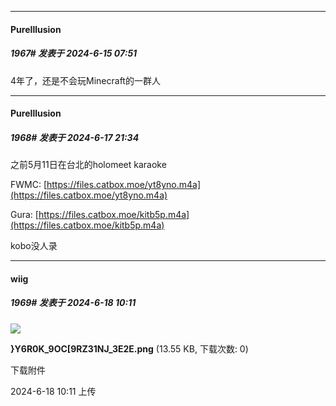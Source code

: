 ﻿
*****

####  PureIllusion  
##### 1967#       发表于 2024-6-15 07:51

4年了，还是不会玩Minecraft的一群人


*****

####  PureIllusion  
##### 1968#       发表于 2024-6-17 21:34

之前5月11日在台北的holomeet karaoke

FWMC:
[https://files.catbox.moe/yt8yno.m4a](https://files.catbox.moe/yt8yno.m4a)

Gura:
[https://files.catbox.moe/kitb5p.m4a](https://files.catbox.moe/kitb5p.m4a)

kobo没人录


*****

####  wiig  
##### 1969#       发表于 2024-6-18 10:11

<img src="https://img.saraba1st.com/forum/202406/18/101103fjpjq7f77it4tx7j.png" referrerpolicy="no-referrer">

<strong>}Y6R0K_9OC[9RZ31NJ_3E2E.png</strong> (13.55 KB, 下载次数: 0)

下载附件

2024-6-18 10:11 上传

